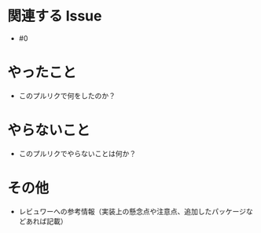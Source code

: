 # 関連する Issue

- #0

# やったこと

- このプルリクで何をしたのか？

# やらないこと

- このプルリクでやらないことは何か？

# その他

- レビュワーへの参考情報（実装上の懸念点や注意点、追加したパッケージなどあれば記載）
